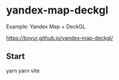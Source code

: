 # yandex-map-deckgl
Example: Yandex Map + DeckGL

https://boyur.github.io/yandex-map-deckgl/

## Start
yarn
yarn vite
